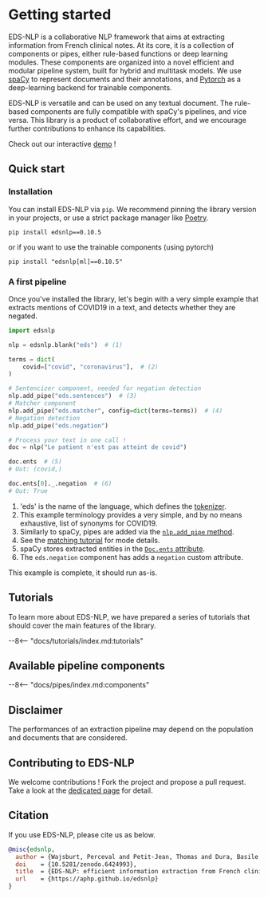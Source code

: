 # Getting started

EDS-NLP is a collaborative NLP framework that aims at extracting information from French clinical notes.
At its core, it is a collection of components or pipes, either rule-based functions or
deep learning modules. These components are organized into a novel efficient and modular pipeline system, built for hybrid and multitask models. We use [spaCy](https://spacy.io) to represent documents and their annotations, and [Pytorch](https://pytorch.org/) as a deep-learning backend for trainable components.

EDS-NLP is versatile and can be used on any textual document. The rule-based components are fully compatible with spaCy's pipelines, and vice versa. This library is a product of collaborative effort, and we encourage further contributions to enhance its capabilities.

Check out our interactive [demo](https://aphp.github.io/edsnlp/demo/) !

## Quick start

### Installation

You can install EDS-NLP via `pip`. We recommend pinning the library version in your projects, or use a strict package manager like [Poetry](https://python-poetry.org/).

```{: data-md-color-scheme="slate" }
pip install edsnlp==0.10.5
```

or if you want to use the trainable components (using pytorch)

```{: data-md-color-scheme="slate" }
pip install "edsnlp[ml]==0.10.5"
```

### A first pipeline

Once you've installed the library, let's begin with a very simple example that extracts mentions of COVID19 in a text, and detects whether they are negated.

```python
import edsnlp

nlp = edsnlp.blank("eds")  # (1)

terms = dict(
    covid=["covid", "coronavirus"],  # (2)
)

# Sentencizer component, needed for negation detection
nlp.add_pipe("eds.sentences")  # (3)
# Matcher component
nlp.add_pipe("eds.matcher", config=dict(terms=terms))  # (4)
# Negation detection
nlp.add_pipe("eds.negation")

# Process your text in one call !
doc = nlp("Le patient n'est pas atteint de covid")

doc.ents  # (5)
# Out: (covid,)

doc.ents[0]._.negation  # (6)
# Out: True
```

1. 'eds' is the name of the language, which defines the [tokenizer](/tokenizers).
2. This example terminology provides a very simple, and by no means exhaustive, list of synonyms for COVID19.
3. Similarly to spaCy, pipes are added via the [`nlp.add_pipe` method](https://spacy.io/api/language#add_pipe).
4. See the [matching tutorial](tutorials/matching-a-terminology.md) for mode details.
5. spaCy stores extracted entities in the [`Doc.ents` attribute](https://spacy.io/api/doc#ents).
6. The `eds.negation` component has adds a `negation` custom attribute.

This example is complete, it should run as-is.

## Tutorials

To learn more about EDS-NLP, we have prepared a series of tutorials that should cover the main features of the library.

--8<-- "docs/tutorials/index.md:tutorials"

## Available pipeline components

--8<-- "docs/pipes/index.md:components"

## Disclaimer

The performances of an extraction pipeline may depend on the population and documents that are considered.

## Contributing to EDS-NLP

We welcome contributions ! Fork the project and propose a pull request.
Take a look at the [dedicated page](https://aphp.github.io/edsnlp/latest/contributing/) for detail.

## Citation

If you use EDS-NLP, please cite us as below.

```bibtex
@misc{edsnlp,
  author = {Wajsburt, Perceval and Petit-Jean, Thomas and Dura, Basile and Cohen, Ariel and Jean, Charline and Bey, Romain},
  doi    = {10.5281/zenodo.6424993},
  title  = {EDS-NLP: efficient information extraction from French clinical notes},
  url    = {https://aphp.github.io/edsnlp}
}
```
